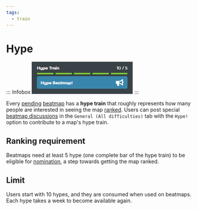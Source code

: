 ```yaml
---
tags:
  - train
---
```


# Hype

::: Infobox
![](img/hypetrain.png "Hype train as visible on the beatmap info page")
:::

Every [pending](/wiki/Beatmap/Category#wip-and-pending) [beatmap](/wiki/Beatmap) has a **hype train** that roughly represents how many people are interested in seeing the map [ranked](/wiki/Beatmap/Category#ranked). Users can post special [beatmap discussions](/wiki/Beatmap_discussion) in the `General (All difficulties)` tab with the `Hype!` option to contribute to a map's hype train.

## Ranking requirement

Beatmaps need at least 5 hype (one complete bar of the hype train) to be eligible for [nomination](/wiki/Beatmap_ranking_procedure#nominations), a step towards getting the map ranked.

## Limit

Users start with 10 hypes, and they are consumed when used on beatmaps. Each hype takes a week to become available again.

<!-- TODO: images of the beatmap page and the modding page -->
